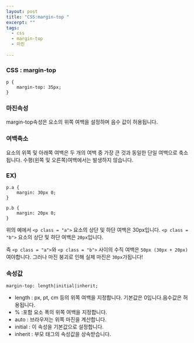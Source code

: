 ```yaml
---
layout: post
title: "CSS:margin-top "
excerpt: ""
tags: 
  - css
  - margin-top
  - 마진
  
---
```



### CSS : margin-top
```
p {
    margin-top: 35px;
}
```
### 마진속성
margin-top속성은 요소의 위쪽 여백을 설정하며
음수 값이 허용됩니다.


### 여백축소

요소의 위쪽 및 아래쪽 여백은 두 개의 여백 중 가장 큰 것과 동일한 단일 여백으로 축소 됩니다.
수평(왼쪽 및 오른쪽)여백에서는 발생하지 않습니다.

### EX)
```
p.a {
    margin: 30px 0;
}

p.b {
    margin: 20px 0;
}

```
위의 예에서 `<p class = "a">` 요소의 상단 및 하단 여백은 30px입니다. `<p class = "b">` 요소의 상단 및 하단 여백은 `20px`입니다.

즉 `<p class = "a">`와 `<p class = "b">` 사이의 수직 여백은 `50px (30px + 20px) `여야합니다. 그러나 마진 붕괴로 인해 실제 마진은 `30px`가됩니다!

### 속성값
`margin-top: length|initial|inherit;`
- length : px, pt, cm 등의 위쪽 여백을 지정합니다. 기본값은 0입니다.음수값은 허용됩니다.
- % :포함 요소 폭의 위쪽 여백을 지정합니다.
- auto : 브라우저는 위쪽 마진을 계산합니다.
- initial : 이 속성을 기본값으로 설정합니다.
- inherit : 부모 태그의 속성값을 상속받습니다.
